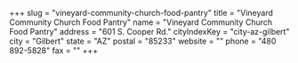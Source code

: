 +++
slug = "vineyard-community-church-food-pantry"
title = "Vineyard Community Church Food Pantry"
name = "Vineyard Community Church Food Pantry"
address = "601 S. Cooper Rd."
cityIndexKey = "city-az-gilbert"
city = "Gilbert"
state = "AZ"
postal = "85233"
website = ""
phone = "480 892-5828"
fax = ""
+++

